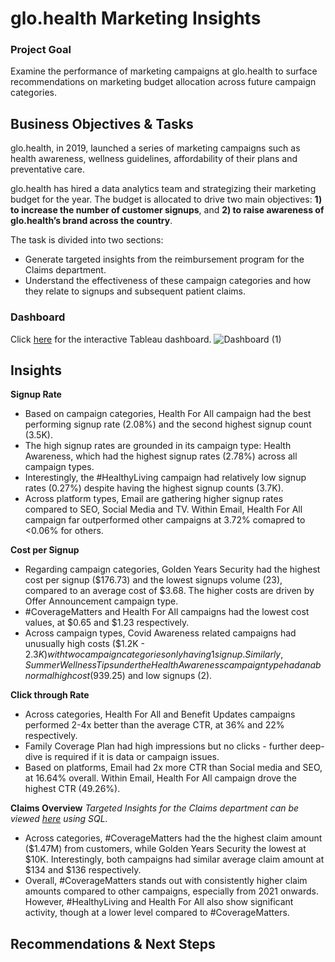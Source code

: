 # glo.health Marketing Insights

### Project Goal
Examine the performance of marketing campaigns at glo.health to surface recommendations on marketing budget allocation across future campaign categories.

## Business Objectives & Tasks
glo.health, in 2019, launched a series of marketing campaigns such as health awareness, wellness guidelines, affordability of their plans and preventative care.

glo.health has hired a data analytics team and strategizing their marketing budget for the year. The budget is allocated to drive two main objectives: **1) to increase the number of customer signups**, and **2) to raise awareness of glo.health’s brand across the country**. 

The task is divided into two sections:
- Generate targeted insights from the reimbursement program for the Claims department.
- Understand the effectiveness of these campaign categories and how they relate to signups and subsequent patient claims.

### Dashboard
Click [here](https://public.tableau.com/views/glo_health/Dashboard?:language=en-US&:sid=&:redirect=auth&:display_count=n&:origin=viz_share_link) for the interactive Tableau dashboard.
![Dashboard (1)](https://github.com/user-attachments/assets/adb682a7-3e3c-4e82-823c-2dc1552afef6)

## Insights

**Signup Rate**
- Based on campaign categories, Health For All campaign had the best performing signup rate (2.08%) and the second highest signup count (3.5K).
- The high signup rates are grounded in its campaign type: Health Awareness, which had the highest signup rates (2.78%) across all campaign types.
- Interestingly, the #HealthyLiving campaign had relatively low signup rates (0.27%) despite having the highest signup counts (3.7K).
- Across platform types, Email are gathering higher signup rates compared to SEO, Social Media and TV. Within Email, Health For All campaign far outperformed other campaigns at 3.72% comapred to <0.06% for others.
  
**Cost per Signup**
- Regarding campaign categories, Golden Years Security had the highest cost per signup ($176.73) and the lowest signups volume (23), compared to an average cost of $3.68. The higher costs are driven by Offer Announcement campaign type.
- #CoverageMatters and Health For All campaigns had the lowest cost values, at $0.65 and $1.23 respectively. 
- Across campaign types, Covid Awareness related campaigns had unusually high costs ($1.2K - $2.3K) with two campaign categories only having 1 signup. Similarly, Summer Wellness Tips under the Health Awareness campaign type had an abnormal high cost ($939.25) and low signups (2).
  
**Click through Rate**
- Across categories, Health For All and Benefit Updates campaigns performed 2-4x better than the average CTR, at 36% and 22% respectively.
- Family Coverage Plan had high impressions but no clicks - further deep-dive is required if it is data or campaign issues.
- Based on platforms, Email had 2x more CTR than Social media and SEO, at 16.64% overall. Within Email, Health For All campaign drove the highest CTR (49.26%).
  
**Claims Overview**
_Targeted Insights for the Claims department can be viewed [here]() using SQL._
- Across categories, #CoverageMatters had the the highest claim amount ($1.47M) from customers, while Golden Years Security the lowest at $10K. Interestingly, both campaigns had similar average claim amount at $134 and $136 respectively.
- Overall, #CoverageMatters stands out with consistently higher claim amounts compared to other campaigns, especially from 2021 onwards. However, #HealthyLiving and Health For All also show significant activity, though at a lower level compared to #CoverageMatters.

## Recommendations & Next Steps
